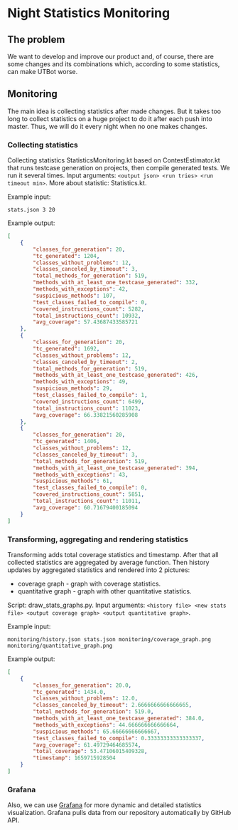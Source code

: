 # Night Statistics Monitoring

## The problem
We want to develop and improve our product and, of course, 
there are some changes and its combinations 
which, according to some statistics, can make UTBot worse.

## Monitoring
The main idea is collecting statistics after made changes.
But it takes too long to collect statistics on a huge project
to do it after each push into master. 
Thus, we will do it every night when no one makes changes.

### Collecting statistics
Collecting statistics StatisticsMonitoring.kt based on ContestEstimator.kt 
that runs testcase generation on projects, then compile generated tests.
We run it several times. Input arguments: `<output json> <run tries> <run timeout min>`.
More about statistic: Statistics.kt.

Example input:
```
stats.json 3 20
```
Example output:
```json
[
	{
		"classes_for_generation": 20,
		"tc_generated": 1204,
		"classes_without_problems": 12,
		"classes_canceled_by_timeout": 3,
		"total_methods_for_generation": 519,
		"methods_with_at_least_one_testcase_generated": 332,
		"methods_with_exceptions": 42,
		"suspicious_methods": 107,
		"test_classes_failed_to_compile": 0,
		"covered_instructions_count": 5282,
		"total_instructions_count": 10932,
		"avg_coverage": 57.43687433585721
	},
	{
		"classes_for_generation": 20,
		"tc_generated": 1692,
		"classes_without_problems": 12,
		"classes_canceled_by_timeout": 2,
		"total_methods_for_generation": 519,
		"methods_with_at_least_one_testcase_generated": 426,
		"methods_with_exceptions": 49,
		"suspicious_methods": 29,
		"test_classes_failed_to_compile": 1,
		"covered_instructions_count": 6499,
		"total_instructions_count": 11023,
		"avg_coverage": 66.33821560285908
	},
	{
		"classes_for_generation": 20,
		"tc_generated": 1406,
		"classes_without_problems": 12,
		"classes_canceled_by_timeout": 3,
		"total_methods_for_generation": 519,
		"methods_with_at_least_one_testcase_generated": 394,
		"methods_with_exceptions": 43,
		"suspicious_methods": 61,
		"test_classes_failed_to_compile": 0,
		"covered_instructions_count": 5851,
		"total_instructions_count": 11011,
		"avg_coverage": 60.71679400185094
	}
]
```

### Transforming, aggregating and rendering statistics
Transforming adds total coverage statistics and timestamp.
After that all collected statistics are aggregated by average function.
Then history updates by aggregated statistics and rendered into 2 pictures:
- coverage graph - graph with coverage statistics.
- quantitative graph - graph with other quantitative statistics.


Script: draw_stats_graphs.py.
Input arguments: `<history file> <new stats file> <output coverage graph> <output quantitative graph>`.

Example input:
```
monitoring/history.json stats.json monitoring/coverage_graph.png monitoring/quantitative_graph.png
```
Example output:
```json
[
    {
        "classes_for_generation": 20.0,
        "tc_generated": 1434.0,
        "classes_without_problems": 12.0,
        "classes_canceled_by_timeout": 2.6666666666666665,
        "total_methods_for_generation": 519.0,
        "methods_with_at_least_one_testcase_generated": 384.0,
        "methods_with_exceptions": 44.666666666666664,
        "suspicious_methods": 65.66666666666667,
        "test_classes_failed_to_compile": 0.33333333333333337,
        "avg_coverage": 61.49729464685574,
        "total_coverage": 53.47106015409328,
        "timestamp": 1659715928504
    }
]
```

### Grafana
Also, we can use [Grafana](https://monitoring.utbot.org) for more dynamic and detailed statistics visualization.
Grafana pulls data from our repository automatically by GitHub API.
